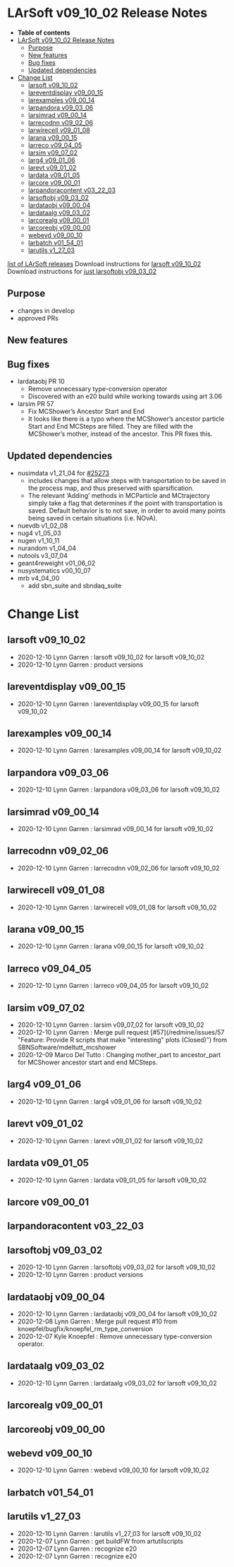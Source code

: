 LArSoft v09_10_02 Release Notes
======================================================================

-   **Table of contents**
-   [LArSoft v09_10_02 Release Notes](#LArSoft-v09_10_02-Release-Notes)
    -   [Purpose](#Purpose)
    -   [New features](#New-features)
    -   [Bug fixes](#Bug-fixes)
    -   [Updated dependencies](#Updated-dependencies)
-   [Change List](#Change-List)
    -   [larsoft v09_10_02](#larsoft-v09_10_02)
    -   [lareventdisplay v09_00_15](#lareventdisplay-v09_00_15)
    -   [larexamples v09_00_14](#larexamples-v09_00_14)
    -   [larpandora v09_03_06](#larpandora-v09_03_06)
    -   [larsimrad v09_00_14](#larsimrad-v09_00_14)
    -   [larrecodnn v09_02_06](#larrecodnn-v09_02_06)
    -   [larwirecell v09_01_08](#larwirecell-v09_01_08)
    -   [larana v09_00_15](#larana-v09_00_15)
    -   [larreco v09_04_05](#larreco-v09_04_05)
    -   [larsim v09_07_02](#larsim-v09_07_02)
    -   [larg4 v09_01_06](#larg4-v09_01_06)
    -   [larevt v09_01_02](#larevt-v09_01_02)
    -   [lardata v09_01_05](#lardata-v09_01_05)
    -   [larcore v09_00_01](#larcore-v09_00_01)
    -   [larpandoracontent v03_22_03](#larpandoracontent-v03_22_03)
    -   [larsoftobj v09_03_02](#larsoftobj-v09_03_02)
    -   [lardataobj v09_00_04](#lardataobj-v09_00_04)
    -   [lardataalg v09_03_02](#lardataalg-v09_03_02)
    -   [larcorealg v09_00_01](#larcorealg-v09_00_01)
    -   [larcoreobj v09_00_00](#larcoreobj-v09_00_00)
    -   [webevd v09_00_10](#webevd-v09_00_10)
    -   [larbatch v01_54_01](#larbatch-v01_54_01)
    -   [larutils v1_27_03](#larutils-v1_27_03)

[list of LArSoft releases](LArSoft_release_list)
Download instructions for [larsoft v09_10_02](http://scisoft.fnal.gov/scisoft/bundles/larsoft/v09_10_02/larsoft-v09_10_02.html)
Download instructions for [just larsoftobj v09_03_02](http://scisoft.fnal.gov/scisoft/bundles/larsoftobj/v09_03_02/larsoftobj-v09_03_02.html)

Purpose
--------------------

-   changes in develop
-   approved PRs

New features
------------------------------

Bug fixes
------------------------

-   lardataobj PR 10
    -   Remove unnecessary type-conversion operator
    -   Discovered with an e20 build while working towards using art 3.06
-   larsim PR 57
    -   Fix MCShower’s Ancestor Start and End
    -   It looks like there is a typo where the MCShower’s ancestor particle Start and End MCSteps are filled. They are filled with the MCShower’s mother, instead of the ancestor. This PR fixes this.

Updated dependencies
----------------------------------------------

-   nusimdata v1_21_04 for [\#25273](/redmine/issues/25273 "Feature: Changes to nusimdata -- saving Transportation steps (Assigned)")
    -   includes changes that allow steps with transportation to be saved in the process map, and thus preserved with sparsification.
    -   The relevant ‘Adding’ methods in MCParticle and MCtrajectory simply take a flag that determines if the point with transportation is saved. Default behavior is to not save, in order to avoid many points being saved in certain situations (i.e. NOvA).
-   nuevdb v1_02_08
-   nug4 v1_05_03
-   nugen v1_10_11
-   nurandom v1_04_04
-   nutools v3_07_04
-   geant4reweight v01_06_02
-   nusystematics v00_10_07
-   mrb v4_04_00
    -   add sbn_suite and sbndaq_suite

Change List
============================

larsoft v09_10_02
------------------------------------------

-   2020-12-10 Lynn Garren : larsoft v09_10_02 for larsoft v09_10_02
-   2020-12-10 Lynn Garren : product versions

lareventdisplay v09_00_15
----------------------------------------------------------

-   2020-12-10 Lynn Garren : lareventdisplay v09_00_15 for larsoft v09_10_02

larexamples v09_00_14
--------------------------------------------------

-   2020-12-10 Lynn Garren : larexamples v09_00_14 for larsoft v09_10_02

larpandora v09_03_06
------------------------------------------------

-   2020-12-10 Lynn Garren : larpandora v09_03_06 for larsoft v09_10_02

larsimrad v09_00_14
----------------------------------------------

-   2020-12-10 Lynn Garren : larsimrad v09_00_14 for larsoft v09_10_02

larrecodnn v09_02_06
------------------------------------------------

-   2020-12-10 Lynn Garren : larrecodnn v09_02_06 for larsoft v09_10_02

larwirecell v09_01_08
--------------------------------------------------

-   2020-12-10 Lynn Garren : larwirecell v09_01_08 for larsoft v09_10_02

larana v09_00_15
----------------------------------------

-   2020-12-10 Lynn Garren : larana v09_00_15 for larsoft v09_10_02

larreco v09_04_05
------------------------------------------

-   2020-12-10 Lynn Garren : larreco v09_04_05 for larsoft v09_10_02

larsim v09_07_02
----------------------------------------

-   2020-12-10 Lynn Garren : larsim v09_07_02 for larsoft v09_10_02
-   2020-12-10 Lynn Garren : Merge pull request [\#57](/redmine/issues/57 "Feature: Provide R scripts that make "interesting" plots (Closed)") from SBNSoftware/mdeltutt_mcshower
-   2020-12-09 Marco Del Tutto : Changing mother_part to ancestor_part for MCShower ancestor start and end MCSteps.

larg4 v09_01_06
--------------------------------------

-   2020-12-10 Lynn Garren : larg4 v09_01_06 for larsoft v09_10_02

larevt v09_01_02
----------------------------------------

-   2020-12-10 Lynn Garren : larevt v09_01_02 for larsoft v09_10_02

lardata v09_01_05
------------------------------------------

-   2020-12-10 Lynn Garren : lardata v09_01_05 for larsoft v09_10_02

larcore v09_00_01
------------------------------------------

larpandoracontent v03_22_03
--------------------------------------------------------------

larsoftobj v09_03_02
------------------------------------------------

-   2020-12-10 Lynn Garren : larsoftobj v09_03_02 for larsoft v09_10_02
-   2020-12-10 Lynn Garren : product versions

lardataobj v09_00_04
------------------------------------------------

-   2020-12-10 Lynn Garren : lardataobj v09_00_04 for larsoft v09_10_02
-   2020-12-08 Lynn Garren : Merge pull request \#10 from knoepfel/bugfix/knoepfel_rm_type_conversion
-   2020-12-07 Kyle Knoepfel : Remove unnecessary type-conversion operator.

lardataalg v09_03_02
------------------------------------------------

-   2020-12-10 Lynn Garren : lardataalg v09_03_02 for larsoft v09_10_02

larcorealg v09_00_01
------------------------------------------------

larcoreobj v09_00_00
------------------------------------------------

webevd v09_00_10
----------------------------------------

-   2020-12-10 Lynn Garren : webevd v09_00_10 for larsoft v09_10_02

larbatch v01_54_01
--------------------------------------------

larutils v1_27_03
------------------------------------------

-   2020-12-10 Lynn Garren : larutils v1_27_03 for larsoft v09_10_02
-   2020-12-07 Lynn Garren : get buildFW from artutilscripts
-   2020-12-07 Lynn Garren : recognize e20
-   2020-12-07 Lynn Garren : recognize e20
